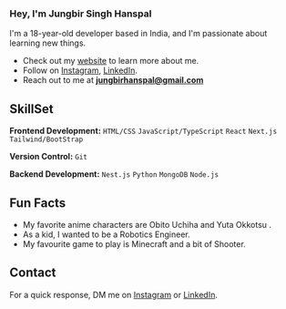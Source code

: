 ### Hey, I'm Jungbir Singh Hanspal 

I'm a 18-year-old developer based in India, and I'm passionate about learning new things. 

- Check out my [website](https://jungbir.github.io/) to learn more about me.
- Follow on [Instagram](https://www.instagram.com/nightash_876/), [LinkedIn](https://in.linkedin.com/in/jungbir-singh-hanspal).
- Reach out to me at **jungbirhanspal@gmail.com**

## SkillSet

**Frontend Development:** `HTML/CSS` `JavaScript/TypeScript` `React` `Next.js` `Tailwind/BootStrap`
 
**Version Control:** `Git`

**Backend Development:** `Nest.js` `Python` `MongoDB` `Node.js`

 
## Fun Facts 

- My favorite anime characters are Obito Uchiha and Yuta Okkotsu .
- As a kid, I wanted to be a Robotics Engineer.
- My favourite game to play is Minecraft and a bit of Shooter.

## Contact

 For a quick response, DM me on [Instagram](https://www.instagram.com/nightash_876/) or [LinkedIn](https://in.linkedin.com/in/jungbir-singh-hanspal). 
 
